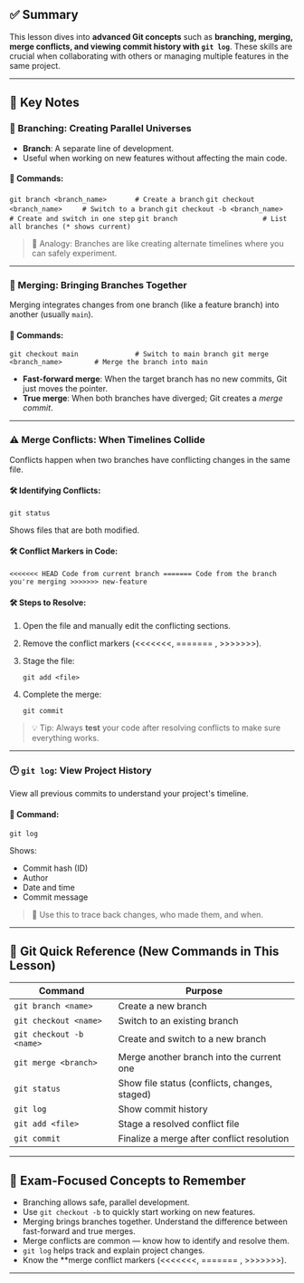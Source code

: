## ✅ Summary 

This lesson dives into **advanced Git concepts** such as **branching, merging, merge conflicts, and viewing commit history with `git log`**. These skills are crucial when collaborating with others or managing multiple features in the same project.

---

## 🧠 Key Notes

### 🌿 Branching: Creating Parallel Universes

- **Branch**: A separate line of development.
- Useful when working on new features without affecting the main code.

#### 📌 Commands:

`git branch <branch_name>       # Create a branch` 
`git checkout <branch_name>     # Switch to a branch` 
`git checkout -b <branch_name>  # Create and switch in one step` 
`git branch                     # List all branches (* shows current)`

> 📘 Analogy: Branches are like creating alternate timelines where you can safely experiment.

---

### 🔀 Merging: Bringing Branches Together

Merging integrates changes from one branch (like a feature branch) into another (usually `main`).

#### 📌 Commands:

`git checkout main              # Switch to main branch git merge <branch_name>        # Merge the branch into main`

- **Fast-forward merge**: When the target branch has no new commits, Git just moves the pointer.
- **True merge**: When both branches have diverged; Git creates a _merge commit_.

---

### ⚠️ Merge Conflicts: When Timelines Collide

Conflicts happen when two branches have conflicting changes in the same file.
#### 🛠 Identifying Conflicts:

`git status`

Shows files that are both modified.

#### 🛠 Conflict Markers in Code:

`<<<<<<< HEAD Code from current branch ======= Code from the branch you're merging >>>>>>> new-feature`

#### 🛠 Steps to Resolve:

1. Open the file and manually edit the conflicting sections.
2. Remove the conflict markers (<<<<<<<, ======= ,  >>>>>>>).
3. Stage the file:
    
    `git add <file>`
    
4. Complete the merge:
	
    `git commit`

> 💡 Tip: Always **test** your code after resolving conflicts to make sure everything works.

---

### 🕒 `git log`: View Project History

View all previous commits to understand your project's timeline.

#### 📌 Command:

`git log`

Shows:

- Commit hash (ID)
- Author
- Date and time
- Commit message

> 🧭 Use this to trace back changes, who made them, and when.

---

## 🧰 Git Quick Reference (New Commands in This Lesson)

|Command|Purpose|
|---|---|
|`git branch <name>`|Create a new branch|
|`git checkout <name>`|Switch to an existing branch|
|`git checkout -b <name>`|Create and switch to a new branch|
|`git merge <branch>`|Merge another branch into the current one|
|`git status`|Show file status (conflicts, changes, staged)|
|`git log`|Show commit history|
|`git add <file>`|Stage a resolved conflict file|
|`git commit`|Finalize a merge after conflict resolution|

---

## 📘 Exam-Focused Concepts to Remember

- Branching allows safe, parallel development.
- Use `git checkout -b` to quickly start working on new features.
- Merging brings branches together. Understand the difference between fast-forward and true merges.
- Merge conflicts are common — know how to identify and resolve them.
- `git log` helps track and explain project changes.
- Know the **merge conflict markers (<<<<<<<, ======= , >>>>>>>).

---